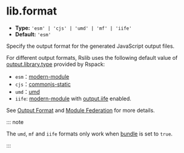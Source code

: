 # lib.format

* **Type:** `'esm' | 'cjs' | 'umd' | 'mf' | 'iife'`
* **Default:** `'esm'`

Specify the output format for the generated JavaScript output files.

For different output formats, Rslib uses the following default value of [output.library.type](https://rspack.rs/config/output#outputlibrarytype) provided by Rspack:

* `esm`：[modern-module](https://rspack.rs/config/output#type-modern-module)
* `cjs`：[commonjs-static](https://rspack.rs/config/output#type-commonjs-static)
* `umd`：[umd](https://rspack.rs/config/output#type-umd)
* `iife`: [modern-module](https://rspack.rs/config/output#type-modern-module) with [output.iife](https://rspack.rs/config/output#outputiife) enabled.

See [Output Format](/guide/basic/output-format.md) and [Module Federation](/guide/advanced/module-federation.md) for more details.

::: note

The `umd`, `mf` and `iife` formats only work when [bundle](/config/lib/bundle.md) is set to `true`.

:::
